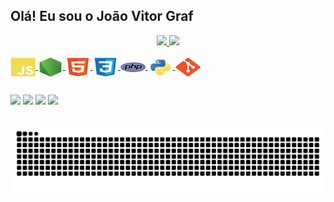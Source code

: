 ## Olá! Eu sou o João Vitor Graf
<div align="center">
  <a href="https://github.com/joaovitorgraf">
  <img height="180em" src="https://github-readme-stats.vercel.app/api?username=joaovitorgraf&show_icons=true&theme=dracula&include_all_commits=true&count_private=true"/>
  <img height="180em" src="https://github-readme-stats.vercel.app/api/top-langs/?username=joaovitorgraf&layout=compact&langs_count=16&theme=dracula"/>
</div>

<div style="display: inline_block"><br>
  <img align="center" alt="JavaScript" height="30" width="40" src="https://raw.githubusercontent.com/devicons/devicon/master/icons/javascript/javascript-plain.svg">
  <img align="center" alt="NodeJS" height="30" width="40" src="https://raw.githubusercontent.com/devicons/devicon/master/icons/nodejs/nodejs-original.svg">
  <img align="center" alt="HTML" height="30" width="40" src="https://raw.githubusercontent.com/devicons/devicon/master/icons/html5/html5-original.svg">
  <img align="center" alt="CSS" height="30" width="40" src="https://raw.githubusercontent.com/devicons/devicon/master/icons/css3/css3-original.svg">
  <img align="center" alt="PHP" height="30" width="40" src="https://raw.githubusercontent.com/devicons/devicon/master/icons/php/php-original.svg">
  <img align="center" alt="Python" height="30" width="40" src="https://raw.githubusercontent.com/devicons/devicon/master/icons/python/python-original.svg">
  <img align="center" alt="Python" height="30" width="40" src="https://raw.githubusercontent.com/devicons/devicon/master/icons/git/git-original.svg">
</div>

##

<div>
  <a href="https://www.linkedin.com/in/joaovitorgraf" target="_blank"><img src="https://img.shields.io/badge/-LinkedIn-%230077B5?style=for-the-badge&logo=linkedin&logoColor=white" target="_blank"></a> 
  <a href = "mailto:joaograf41@gmail.com" target="_blank"><img src="https://img.shields.io/badge/-Gmail-%23333?style=for-the-badge&logo=gmail&logoColor=white" target="_blank"></a>
  <a href="https://instagram.com/jv_graf" target="_blank"><img src="https://img.shields.io/badge/-Instagram-%23E4405F?style=for-the-badge&logo=instagram&logoColor=white" target="_blank"></a>
  <a href="https://wa.me/5547988091720" target="_blank"><img src="https://img.shields.io/badge/-WhatsApp-%25d366?style=for-the-badge&logo=whatsapp&logoColor=white" target="_blank"></a>
</div>

##

<picture align="center">
  <source media="(prefers-color-scheme: dark)" srcset="https://raw.githubusercontent.com/joaovitorgraf/joaovitorgraf/output/github-contribution-grid-snake-dark.svg">
  <source media="(prefers-color-scheme: light)" srcset="https://raw.githubusercontent.com/joaovitorgraf/joaovitorgraf/output/github-contribution-grid-snake-dark.svg">
  <img align="center" alt="github contribution grid snake animation" src="https://raw.githubusercontent.com/joaovitorgraf/joaovitorgraf/output/github-contribution-grid-snake.svg">
</picture>

